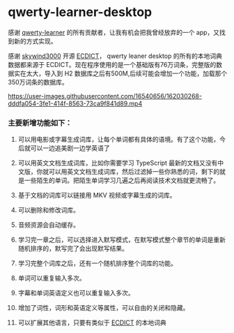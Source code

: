 # qwerty-learner-desktop

感谢 [qwerty-learner](https://github.com/Kaiyiwing/qwerty-learner) 的所有贡献者，让我有机会把我曾经放弃的一个 app，又找到新的方式实现。

感谢 [skywind3000](https://github.com/skywind3000) 开源 [ECDICT](https://github.com/skywind3000/ECDICT)， qwerty leaner desktop 的所有的本地词典数据都来源于 ECDICT。现在程序使用的是一个基础版有76万词条，完整版的数据实在太大，导入到 H2 数据库之后有500M,后续可能会增加一个功能，加载那个350万词条的数据库。

https://user-images.githubusercontent.com/16540656/162030268-dddfa054-3fe1-414f-8563-73ca9f841d89.mp4

### 主要新增功能如下：

1. 可以用电影或字幕生成词库，让每个单词都有具体的语境。有了这个功能，今后就可以一边追美剧一边学英语了
  
2. 可以用英文文档生成词库，比如你需要学习 TypeScript 最新的文档又没有中文版，你就可以用英文文档生成词库，然后过滤掉一些你熟悉的词，剩下的就是一些陌生的单词。把陌生单词学习几遍之后再阅读技术文档就更流畅了。
  
3. 基于文档的词库可以链接用 MKV 视频或字幕生成的词库。
  
4. 可以删除和修改词库。
  
5. 音频资源会自动缓存。
  
6. 学习完一章之后，可以选择进入默写模式，在默写模式整个章节的单词是重新随机排序的，默写完了会出现默写结果。
  
7. 学习完整个词库之后，还有一个随机排序整个词库的功能。
  
8. 单词可以重复输入多次。
  
9. 字幕和单词英语定义也可以重复输入多次。
  
10. 增加了词性，词形和英语定义等属性，可以自由的关闭和隐藏。
  
11. 可以扩展其他语言，只要有类似于 [ECDICT](https://github.com/skywind3000/ECDICT) 的本地词典

